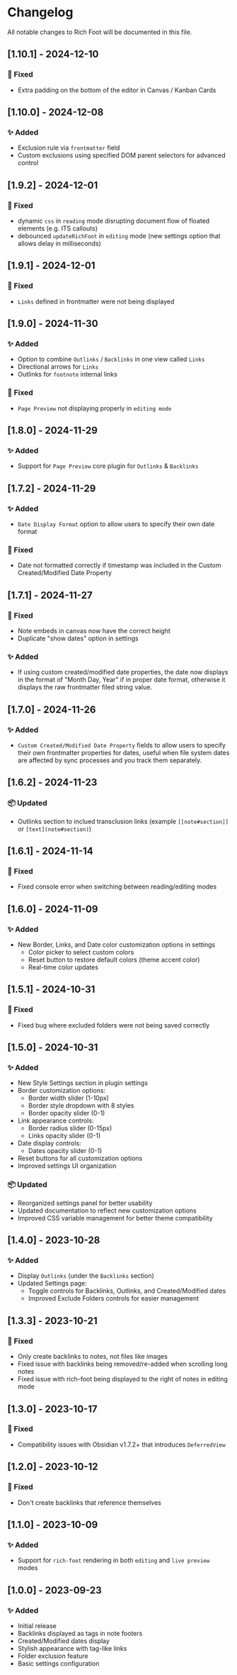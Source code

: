 # Changelog

All notable changes to Rich Foot will be documented in this file.

## [1.10.1] - 2024-12-10
### 🐛 Fixed
- Extra padding on the bottom of the editor in Canvas / Kanban Cards

## [1.10.0] - 2024-12-08
### ✨ Added
- Exclusion rule via `frontmatter` field
- Custom exclusions using specified DOM parent selectors for advanced control

## [1.9.2] - 2024-12-01
### 🐛 Fixed
- dynamic `css` in `reading` mode disrupting document flow of floated elements (e.g. ITS callouts)
- debounced `updateRichFoot` in `editing` mode (new settings option that allows delay in milliseconds)

## [1.9.1] - 2024-12-01
### 🐛 Fixed
- `Links` defined in frontmatter were not being displayed

## [1.9.0] - 2024-11-30
### ✨ Added
- Option to combine `Outlinks` / `Backlinks` in one view called `Links`
- Directional arrows for `Links`
- Outlinks for `footnote` internal links

### 🐛 Fixed
- `Page Preview` not displaying properly in `editing mode`

## [1.8.0] - 2024-11-29
### ✨ Added
- Support for `Page Preview` core plugin for `Outlinks` & `Backlinks`

## [1.7.2] - 2024-11-29
### ✨ Added
- `Date Display Format` option to allow users to specify their own date format

### 🐛 Fixed
- Date not formatted correctly if timestamp was included in the Custom Created/Modified Date Property

## [1.7.1] - 2024-11-27
### 🐛 Fixed
- Note embeds in canvas now have the correct height
- Duplicate "show dates" option in settings

### ✨ Added
- If using custom created/modified date properties, the date now displays in the format of "Month Day, Year" if in proper date format, otherwise it displays the raw frontmatter filed string value.

## [1.7.0] - 2024-11-26
### ✨ Added
- `Custom Created/Modified Date Property` fields to allow users to specify their own frontmatter properties for dates, useful when file system dates are affected by sync processes and you track them separately.

## [1.6.2] - 2024-11-23
### 📦 Updated
- Outlinks section to inclued transclusion links (example `[[note#section]]` or `[text](note#section)`)

## [1.6.1] - 2024-11-14
### 🐛 Fixed
- Fixed console error when switching between reading/editing modes

## [1.6.0] - 2024-11-09
### ✨ Added
- New Border, Links, and Date color customization options in settings
  - Color picker to select custom colors
  - Reset button to restore default colors (theme accent color)
  - Real-time color updates

## [1.5.1] - 2024-10-31
### 🐛 Fixed
- Fixed bug where excluded folders were not being saved correctly

## [1.5.0] - 2024-10-31
### ✨ Added
- New Style Settings section in plugin settings
- Border customization options:
  - Border width slider (1-10px)
  - Border style dropdown with 8 styles
  - Border opacity slider (0-1)
- Link appearance controls:
  - Border radius slider (0-15px)
  - Links opacity slider (0-1)
- Date display controls:
  - Dates opacity slider (0-1)
- Reset buttons for all customization options
- Improved settings UI organization

### 📦 Updated
- Reorganized settings panel for better usability
- Updated documentation to reflect new customization options
- Improved CSS variable management for better theme compatibility

## [1.4.0] - 2023-10-28
### ✨ Added
- Display `Outlinks` (under the `Backlinks` section)
- Updated Settings page:
  - Toggle controls for Backlinks, Outlinks, and Created/Modified dates
  - Improved Exclude Folders controls for easier management

## [1.3.3] - 2023-10-21
### 🐛 Fixed
- Only create backlinks to notes, not files like images
- Fixed issue with backlinks being removed/re-added when scrolling long notes
- Fixed issue with rich-foot being displayed to the right of notes in editing mode

## [1.3.0] - 2023-10-17
### 🐛 Fixed
- Compatibility issues with Obsidian v1.7.2+ that introduces `DeferredView`

## [1.2.0] - 2023-10-12
### 🐛 Fixed
- Don't create backlinks that reference themselves

## [1.1.0] - 2023-10-09
### ✨ Added
- Support for `rich-foot` rendering in both `editing` and `live preview` modes

## [1.0.0] - 2023-09-23
### ✨ Added
- Initial release
- Backlinks displayed as tags in note footers
- Created/Modified dates display
- Stylish appearance with tag-like links
- Folder exclusion feature
- Basic settings configuration

